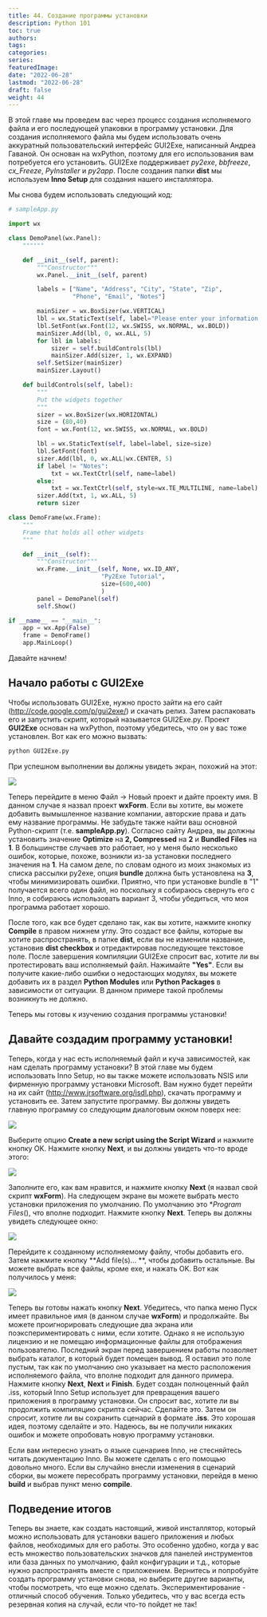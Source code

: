 ```yaml
---
title: 44. Создание программы установки
description: Python 101
toc: true
authors:
tags:
categories:
series:
featuredImage:
date: "2022-06-28"
lastmod: "2022-06-28"
draft: false
weight: 44
---
```


В этой главе мы проведем вас через процесс создания исполняемого файла и его последующей упаковки в программу установки. Для создания исполняемого файла мы будем использовать очень аккуратный пользовательский интерфейс GUI2Exe, написанный Андреа Гаваной. Он основан на wxPython, поэтому для его использования вам потребуется его установить. GUI2Exe поддерживает *py2exe*, *bbfreeze*, *cx_Freeze*, *PyInstaller* и *py2app*. После создания папки **dist** мы используем **Inno Setup** для создания нашего инсталлятора.

Мы снова будем использовать следующий код:

```python
# sampleApp.py

import wx

class DemoPanel(wx.Panel):
    """"""

    def __init__(self, parent):
        """Constructor"""
        wx.Panel.__init__(self, parent)

        labels = ["Name", "Address", "City", "State", "Zip",
                  "Phone", "Email", "Notes"]

        mainSizer = wx.BoxSizer(wx.VERTICAL)
        lbl = wx.StaticText(self, label="Please enter your information here:")
        lbl.SetFont(wx.Font(12, wx.SWISS, wx.NORMAL, wx.BOLD))
        mainSizer.Add(lbl, 0, wx.ALL, 5)
        for lbl in labels:
            sizer = self.buildControls(lbl)
            mainSizer.Add(sizer, 1, wx.EXPAND)
        self.SetSizer(mainSizer)
        mainSizer.Layout()

    def buildControls(self, label):
        """
        Put the widgets together
        """
        sizer = wx.BoxSizer(wx.HORIZONTAL)
        size = (80,40)
        font = wx.Font(12, wx.SWISS, wx.NORMAL, wx.BOLD)

        lbl = wx.StaticText(self, label=label, size=size)
        lbl.SetFont(font)
        sizer.Add(lbl, 0, wx.ALL|wx.CENTER, 5)
        if label != "Notes":
            txt = wx.TextCtrl(self, name=label)
        else:
            txt = wx.TextCtrl(self, style=wx.TE_MULTILINE, name=label)
        sizer.Add(txt, 1, wx.ALL, 5)
        return sizer

class DemoFrame(wx.Frame):
    """
    Frame that holds all other widgets
    """

    def __init__(self):
        """Constructor"""
        wx.Frame.__init__(self, None, wx.ID_ANY,
                          "Py2Exe Tutorial",
                          size=(600,400)
                          )
        panel = DemoPanel(self)
        self.Show()

if __name__ == "__main__":
    app = wx.App(False)
    frame = DemoFrame()
    app.MainLoop()
```

Давайте начнем!

## Начало работы с GUI2Exe

Чтобы использовать GUI2Exe, нужно просто зайти на его сайт (http://code.google.com/p/gui2exe/) и скачать релиз. Затем распаковать его и запустить скрипт, который называется GUI2Exe.py. Проект **GUI2Exe** основан на wxPython, поэтому убедитесь, что он у вас тоже установлен. Вот как его можно вызвать:

```python
python GUI2Exe.py
```

При успешном выполнении вы должны увидеть экран, похожий на этот:

![](../img/gui2exe.jpg)

Теперь перейдите в меню Файл -> Новый проект и дайте проекту имя. В данном случае я назвал проект **wxForm**. Если вы хотите, вы можете добавить вымышленное название компании, авторские права и дать ему название программы. Не забудьте также найти ваш основной Python-скрипт (т.е. **sampleApp.py**). Согласно сайту Андреа, вы должны установить значение **Optimize** на **2, Compressed** на **2** и **Bundled Files** на **1**. В большинстве случаев это работает, но у меня было несколько ошибок, которые, похоже, возникли из-за установки последнего значения на **1**. На самом деле, по словам одного из моих знакомых из списка рассылки py2exe, опция **bundle** должна быть установлена на **3**, чтобы минимизировать ошибки. Приятно, что при установке bundle в "1" получается всего один файл, но поскольку я собираюсь свернуть его с Inno, я собираюсь использовать вариант 3, чтобы убедиться, что моя программа работает хорошо.

После того, как все будет сделано так, как вы хотите, нажмите кнопку **Compile** в правом нижнем углу. Это создаст все файлы, которые вы хотите распространять, в папке **dist**, если вы не изменили название, установив **dist checkbox** и отредактировав последующее текстовое поле. После завершения компиляции GUI2Exe спросит вас, хотите ли вы протестировать ваш исполняемый файл. Нажимайте **"Yes"**. Если вы получите какие-либо ошибки о недостающих модулях, вы можете добавить их в раздел **Python Modules** или **Python Packages** в зависимости от ситуации. В данном примере такой проблемы возникнуть не должно.

Теперь мы готовы к изучению создания программы установки!

## Давайте создадим программу установки!

Теперь, когда у нас есть исполняемый файл и куча зависимостей, как нам сделать программу установки? В этой главе мы будем использовать Inno Setup, но вы также можете использовать NSIS или фирменную программу установки Microsoft. Вам нужно будет перейти на их сайт (http://www.jrsoftware.org/isdl.php), скачать программу и установить ее. Затем запустите программу. Вы должны увидеть главную программу со следующим диалоговым окном поверх нее:

![](../img/inno_welcome.jpg)

Выберите опцию **Create a new script using the Script Wizard** и нажмите кнопку OK. Нажмите кнопку **Next**, и вы должны увидеть что-то вроде этого:

![](../img/inno_setup_1.jpg)

Заполните его, как вам нравится, и нажмите кнопку **Next** (я назвал свой скрипт **wxForm**). На следующем экране вы можете выбрать место установки приложения по умолчанию. По умолчанию это **Program Files*(), что вполне подходит. Нажмите кнопку **Next**. Теперь вы должны увидеть следующее окно:

![](../img/inno_setup_2.jpg)

Перейдите к созданному исполняемому файлу, чтобы добавить его. Затем нажмите кнопку **Add file(s)... **, чтобы добавить остальные. Вы можете выбрать все файлы, кроме exe, и нажать OK. Вот как получилось у меня:

![](../img/inno_setup_3.jpg)

Теперь вы готовы нажать кнопку **Next**. Убедитесь, что папка меню Пуск имеет правильное имя (в данном случае **wxForm**) и продолжайте. Вы можете проигнорировать следующие два экрана или поэкспериментировать с ними, если хотите. Однако я не использую лицензию и не помещаю информационные файлы для отображения пользователю. Последний экран перед завершением работы позволяет выбрать каталог, в который будет помещен вывод. Я оставил это поле пустым, так как по умолчанию оно указывает на место расположения исполняемого файла, что вполне подходит для данного примера. Нажмите кнопку **Next**, **Next** и **Finish**. Будет создан полноценный файл .iss, который Inno Setup использует для превращения вашего приложения в программу установки. Он спросит вас, хотите ли вы продолжить компиляцию скрипта сейчас. Сделайте это. Затем он спросит, хотите ли вы сохранить сценарий в формате **.iss**. Это хорошая идея, поэтому сделайте и это. Надеюсь, вы не получили никаких ошибок и можете опробовать новую программу установки.

Если вам интересно узнать о языке сценариев Inno, не стесняйтесь читать документацию Inno. Вы можете сделать с его помощью довольно много. Если вы случайно внесли изменения в сценарий сборки, вы можете пересобрать программу установки, перейдя в меню **build** и выбрав пункт меню **compile**.

## Подведение итогов

Теперь вы знаете, как создать настоящий, живой инсталлятор, который можно использовать для установки вашего приложения и любых файлов, необходимых для его работы. Это особенно удобно, когда у вас есть множество пользовательских значков для панелей инструментов или база данных по умолчанию, файл конфигурации и т.д., которые нужно распространять вместе с приложением. Вернитесь и попробуйте создать программу установки снова, но выберите другие варианты, чтобы посмотреть, что еще можно сделать. Экспериментирование - отличный способ обучения. Только убедитесь, что у вас всегда есть резервная копия на случай, если что-то пойдет не так!
